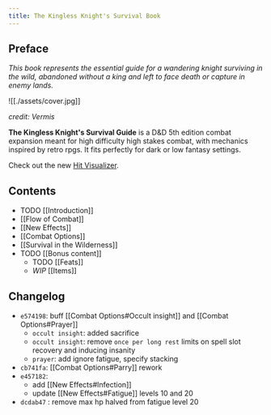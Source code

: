 ```yaml
---
title: The Kingless Knight's Survival Book
---
```


## Preface

*This book represents the essential guide for a wandering knight surviving in
the wild, abandoned without a king and left to face death or capture in enemy
lands.*

![[./assets/cover.jpg]]

*credit: Vermis*

**The Kingless Knight's Survival Guide** is a D&D 5th edition combat expansion
meant for high difficulty high stakes combat, with mechanics inspired by retro
rpgs. It fits perfectly for dark or low fantasy settings.

Check out the new [Hit Visualizer](https://kingless-hit-visualizer.vercel.app/).

## Contents

- TODO [[Introduction]]
- [[Flow of Combat]]
- [[New Effects]]
- [[Combat Options]]
- [[Survival in the Wilderness]]
- TODO [[Bonus content]]
	- TODO [[Feats]]
	- *WIP* [[Items]]

## Changelog

- `e574198`: buff [[Combat Options#Occult insight]] and [[Combat Options#Prayer]]
	- `occult insight`: added sacrifice
	- `occult insight`: remove `once per long rest` limits on spell slot recovery and inducing insanity
	- `prayer`: add ignore fatigue, specify stacking
- `cb741fa`: [[Combat Options#Parry]] rework
- `e457182`: 
	- add [[New Effects#Infection]]
	- update [[New Effects#Fatigue]] levels 10 and 20
- `dcdab47` : remove max hp halved from fatigue level 20